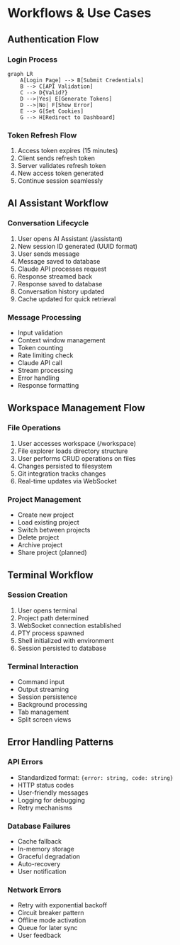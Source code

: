 # Workflows & Use Cases

## Authentication Flow

### Login Process

```mermaid
graph LR
    A[Login Page] --> B[Submit Credentials]
    B --> C[API Validation]
    C --> D{Valid?}
    D -->|Yes| E[Generate Tokens]
    D -->|No| F[Show Error]
    E --> G[Set Cookies]
    G --> H[Redirect to Dashboard]
```

### Token Refresh Flow

1. Access token expires (15 minutes)
2. Client sends refresh token
3. Server validates refresh token
4. New access token generated
5. Continue session seamlessly

## AI Assistant Workflow

### Conversation Lifecycle

1. User opens AI Assistant (/assistant)
2. New session ID generated (UUID format)
3. User sends message
4. Message saved to database
5. Claude API processes request
6. Response streamed back
7. Response saved to database
8. Conversation history updated
9. Cache updated for quick retrieval

### Message Processing

- Input validation
- Context window management
- Token counting
- Rate limiting check
- Claude API call
- Stream processing
- Error handling
- Response formatting

## Workspace Management Flow

### File Operations

1. User accesses workspace (/workspace)
2. File explorer loads directory structure
3. User performs CRUD operations on files
4. Changes persisted to filesystem
5. Git integration tracks changes
6. Real-time updates via WebSocket

### Project Management

- Create new project
- Load existing project
- Switch between projects
- Delete project
- Archive project
- Share project (planned)

## Terminal Workflow

### Session Creation

1. User opens terminal
2. Project path determined
3. WebSocket connection established
4. PTY process spawned
5. Shell initialized with environment
6. Session persisted to database

### Terminal Interaction

- Command input
- Output streaming
- Session persistence
- Background processing
- Tab management
- Split screen views

## Error Handling Patterns

### API Errors

- Standardized format: `{error: string, code: string}`
- HTTP status codes
- User-friendly messages
- Logging for debugging
- Retry mechanisms

### Database Failures

- Cache fallback
- In-memory storage
- Graceful degradation
- Auto-recovery
- User notification

### Network Errors

- Retry with exponential backoff
- Circuit breaker pattern
- Offline mode activation
- Queue for later sync
- User feedback
